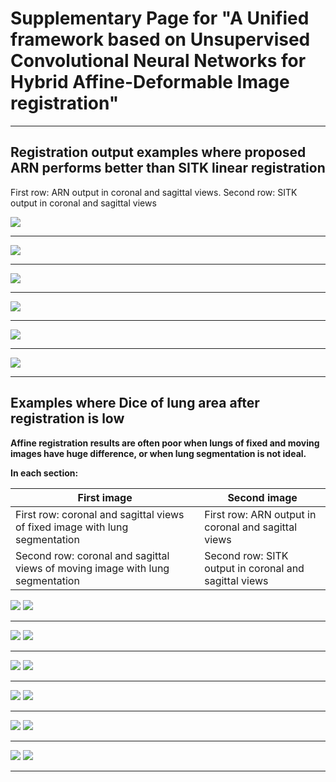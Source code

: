 
# Supplementary Page for "A Unified framework based on Unsupervised Convolutional Neural Networks for Hybrid Affine-Deformable Image registration"

----

## Registration output examples where proposed ARN performs better than SITK linear registration  

First row: ARN output in coronal and sagittal views. Second row: SITK output in coronal and sagittal views

![](imgs/b/00464985_to_32402804.0.0706459857672.png)

----

![](imgs/b/24201400_to_00057691.0.0314403121213.png)

----

![](imgs/b/52533238_to_26018233.0.0709391926601.png)

----

![](imgs/b/62828273_to_29773460.0.051552461294.png)

----

![](imgs/b/77142232_to_21486282.0.0307212897815.png)

----

![](imgs/b/82307434_to_81987874.0.0367518233702.png)

----

##  Examples where Dice of lung area after registration is low

**Affine registration results are often poor when lungs of fixed and moving images have huge difference, or when lung segmentation is not ideal.** 

**In each section:**

|First image|Second image|
|----|----|
|First row: coronal and sagittal views of fixed image with lung segmentation|First row: ARN output in coronal and sagittal views|
|Second row: coronal and sagittal views of moving image with lung segmentation|Second row: SITK output in coronal and sagittal views|

![](imgs/f/14020534_to_38176629.0.400773741066.png)
![](imgs/f/14020534_to_38176629.reg.png)

----

![](imgs/f/20212245_to_51510913.0.871414785529.png)
![](imgs/f/20212245_to_51510913.reg.png)

----

![](imgs/f/26788410_to_93447078.0.868183253362.png)
![](imgs/f/26788410_to_93447078.reg.png)

----

![](imgs/f/39772525_to_42416930.0.911366778102.png)
![](imgs/f/39772525_to_42416930.reg.png)

----

![](imgs/f/50179315_to_32552628.0.890822261572.png)
![](imgs/f/50179315_to_32552628.reg.png)

----

![](imgs/f/55921267_to_04476681.0.915629006726.png)
![](imgs/f/55921267_to_04476681.reg.png)

----


